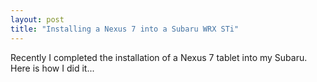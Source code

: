 ```yaml
---
layout: post
title: "Installing a Nexus 7 into a Subaru WRX STi"
---
```


Recently I completed the installation of a Nexus 7 tablet into my Subaru. Here is how I did it...
